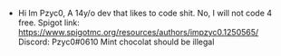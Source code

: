 - Hi Im Pzyc0,
A 14y/o dev that likes to code shit. No, I will not code 4 free. 
Spigot link: https://www.spigotmc.org/resources/authors/impzyc0.1250565/
Discord: Pzyc0#0610
Mint chocolat should be illegal

